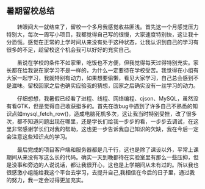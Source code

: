 ## 暑期留校总结

　　转眼间大一就结束了，留校一个多月我感觉收益匪浅。首先这一个月感觉压力特别大，每次一周写小项目，我都觉得自己写的很慢，大家速度特别快，这让我十分恐慌。感觉在正常的上学时间从来没有处于这种状态，让我认识到自己的学习有很多的不足，趁留校这个机会我可以好好的充实自己。

　　虽说在学校的条件不如家里，吃饭也不方便，但我觉得每天过得特别充实。家长都在给我说在家学习不是一样的，为什么一定要待在学校受苦。我觉得在小组有大家一起学习，我就特别有动力，如果想要偷懒，看见大家学习，自己总会感到不是滋味。留校回家之后也确实应验我的猜想，回家之后确实没有一丝学习的动力。 

　　仔细想想，我暑假已经看了进程、线程、网络编程、cjson、MySQL，虽然没有看GTK，但是觉得自己收获挺多的。首先在改bug中遇到了许多自己不熟悉的知识点如mysql_fetch_row()，造成电脑死机多次，这让我当时特别受挫，改了很多次，都不知道问题出现在哪里，还是学长们给我一步步的看，一步步去调试，在这里非常感谢学长们对我的帮助，这也更一步告诉我自己知识的欠缺，我在今后一定会注意这些知识点的学习。 

　　最后完成的项目客户端和服务器都是几千行，这也是除了课设以外，平常上课期间从来没有写这么长的代码。确实一天到晚都待在实验室里有那么一些压抑，但是没事和旁边的人说说话，都让我很开心，这也是上学期间从未有过的。所以我也很感激小组能给我这个平台去学习，去提升自己,我相信在今后的日子里，通过我的努力，我一定会过得更加充实。

